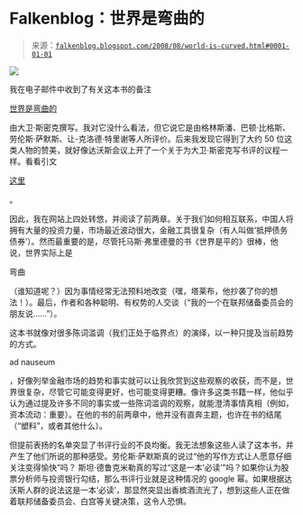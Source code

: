 <!--yml

类别：未分类

日期：2024-05-12 23:01:39

-->

# Falkenblog：世界是弯曲的

> 来源：[`falkenblog.blogspot.com/2008/08/world-is-curved.html#0001-01-01`](http://falkenblog.blogspot.com/2008/08/world-is-curved.html#0001-01-01)

![](https://blogger.googleusercontent.com/img/b/R29vZ2xl/AVvXsEinDTWZ-R5_mWMpfPvU0Z7P7qlsQdIyHNit7aKcnz-bPxQEmP5dxwqtEnCCyH4zqQOeclPT518Zo-H3r3sf9F4LvLCOwbqMKV3vuhLczul7jT1C53DmADeZOWTRcrnG75kRO0faJA/s1600-h/curved.jpg)

我在电子邮件中收到了有关这本书的备注

[世界是弯曲的](http://www.theworldiscurved.com/TWIC_Excerpts.html)

由大卫·斯密克撰写。我对它没什么看法，但它说它是由格林斯潘、巴顿·比格斯、劳伦斯·萨默斯、让-克洛德·特里谢等人所评价。后来我发现它得到了大约 50 位这类人物的赞美，就好像达沃斯会议上开了一个关于为大卫·斯密克写书评的议程一样。看看引文

[这里](http://www.theworldiscurved.com/TWIC_Others.html)

。

因此，我在网站上四处转悠，并阅读了前两章。关于我们如何相互联系，中国人将拥有大量的投资力量，市场最近波动很大，金融工具很复杂（有人叫做‘抵押债务债券’）。然而最重要的是，尽管托马斯·弗里德曼的书《世界是平的》很棒，他说，世界实际上是

弯曲

（谁知道呢？）因为事情经常无法预料地改变（嘿，塔莱布，他抄袭了你的想法！）。最后，作者和各种聪明、有权势的人交谈（“我的一个在联邦储备委员会的朋友说……”）。

这本书就像对很多陈词滥调（我们正处于临界点）的演绎，以一种只提及当前趋势的方式。

ad nauseum

，好像列举金融市场的趋势和事实就可以让我欣赏到这些观察的收获，而不是，世界很复杂，尽管它可能变得更好，也可能变得更糟。像许多这类书籍一样，他似乎认为通过提及许多不同的事实或一些陈词滥调的观察，就能澄清事情真相（例如，资本流动：重要）。在他的书的前两章中，他并没有直奔主题，也许在书的结尾（“塑料”，或者其他什么）。

但提前表扬的名单突显了书评行业的不良均衡。我无法想象这些人读了这本书，并产生了他们所说的那种感受。劳伦斯·萨默斯真的说过“他的写作方式让人愿意仔细关注变得愉快”吗？ 斯坦·德鲁克米勒真的写过“这是一本‘必读’”吗？如果你认为股票分析师与投资银行勾结，那么书评行业就是这种情况的 google 幂。如果根据达沃斯人群的说法这是一本‘必读’，那显然突显出香槟酒流光了，想到这些人正在做着联邦储备委员会、白宫等关键决策，这令人恐惧。
